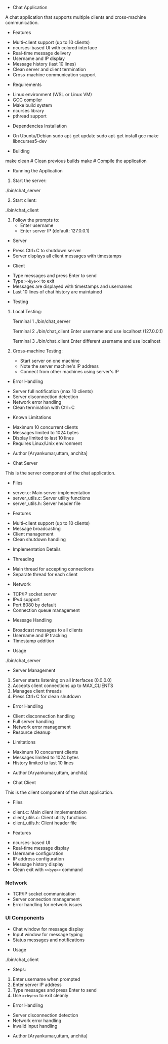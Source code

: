 * Chat Application

A chat application that supports multiple clients and cross-machine communication.

* Features

- Multi-client support (up to 10 clients)
- ncurses-based UI with colored interface
- Real-time message delivery
- Username and IP display
- Message history (last 10 lines)
- Clean server and client termination
- Cross-machine communication support

* Requirements

- Linux environment (WSL or Linux VM)
- GCC compiler
- Make build system
- ncurses library
- pthread support

* Dependencies Installation

* On Ubuntu/Debian
sudo apt-get update
sudo apt-get install gcc make libncurses5-dev



* Building

make clean  # Clean previous builds
make        # Compile the application


* Running the Application

1. Start the server:

./bin/chat_server


2. Start client:

./bin/chat_client


3. Follow the prompts to:
   - Enter username
   - Enter server IP (default: 127.0.0.1)


* Server
- Press Ctrl+C to shutdown server
- Server displays all client messages with timestamps

* Client
- Type messages and press Enter to send
- Type `>>bye<<` to exit
- Messages are displayed with timestamps and usernames
- Last 10 lines of chat history are maintained

* Testing

1. Local Testing:

    Terminal 1
   ./bin/chat_server

    Terminal 2
   ./bin/chat_client
    Enter username and use localhost (127.0.0.1)

    Terminal 3
   ./bin/chat_client
    Enter different username and use localhost
   

2. Cross-machine Testing:
   - Start server on one machine
   - Note the server machine's IP address
   - Connect from other machines using server's IP

* Error Handling

- Server full notification (max 10 clients)
- Server disconnection detection
- Network error handling
- Clean termination with Ctrl+C

* Known Limitations

- Maximum 10 concurrent clients
- Messages limited to 1024 bytes
- Display limited to last 10 lines
- Requires Linux/Unix environment

* Author
[Aryankumar,uttam, anchita]

* Chat Server

This is the server component of the chat application.

* Files
- server.c: Main server implementation
- server_utils.c: Server utility functions
- server_utils.h: Server header file

* Features
- Multi-client support (up to 10 clients)
- Message broadcasting
- Client management
- Clean shutdown handling

* Implementation Details

* Threading
- Main thread for accepting connections
- Separate thread for each client


* Network
- TCP/IP socket server
- IPv4 support
- Port 8080 by default
- Connection queue management

* Message Handling
- Broadcast messages to all clients
- Username and IP tracking
- Timestamp addition


* Usage

./bin/chat_server


* Server Management
1. Server starts listening on all interfaces (0.0.0.0)
2. Accepts client connections up to MAX_CLIENTS
3. Manages client threads
4. Press Ctrl+C for clean shutdown

* Error Handling
- Client disconnection handling
- Full server handling
- Network error management
- Resource cleanup

* Limitations
- Maximum 10 concurrent clients
- Messages limited to 1024 bytes
- History limited to last 10 lines

* Author
[Aryankumar,uttam, anchita]

* Chat Client

This is the client component of the chat application.

* Files
- client.c: Main client implementation
- client_utils.c: Client utility functions
- client_utils.h: Client header file

* Features
- ncurses-based UI
- Real-time message display
- Username configuration
- IP address configuration
- Message history display
- Clean exit with `>>bye<<` command


### Network
- TCP/IP socket communication
- Server connection management
- Error handling for network issues

### UI Components
- Chat window for message display
- Input window for message typing
- Status messages and notifications

* Usage

./bin/chat_client


* Steps:
1. Enter username when prompted
2. Enter server IP address
3. Type messages and press Enter to send
4. Use `>>bye<<` to exit cleanly

* Error Handling
- Server disconnection detection
- Network error handling
- Invalid input handling

* Author
[Aryankumar,uttam, anchita]
